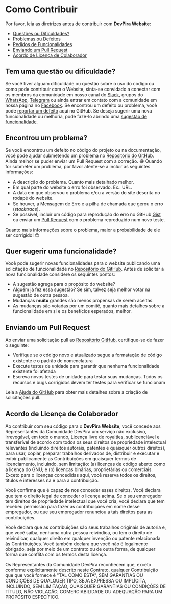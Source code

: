 # Como Contribuir

Por favor, leia as diretrizes antes de contribuir com **DevPira Website**:

 - [Questões ou Dificuldades?](#question)
 - [Problemas ou Defeitos](#issue)
 - [Pedidos de Funcionalidades](#feature)
 - [Enviando um Pull Request](#pullrequest)
 - [Acordo de Licença de Colaborador](#cla)


## <a name="question"></a> Tem uma questão ou dificuldade?

Se você tiver alguam dificuldade ou questão sobre o uso do código ou como pode contribuir com o Website, sinta-se convidado a conectar com os membros da comunidade em nosso canal do [Slack][slack], grupos do [WhatsApp][whatsapp], [Telegram][telegram] ou ainda entrar em contato com a comunidade em nossa página no [Facebook][facebook].
Se encontrou um defeito ou problema, você pode [reportar um defeito](#issue) aqui no GitHub. Se deseja sugerir uma nova funcionalidade ou melhoria, pode fazê-lo abrindo uma [sugestão de funcionalidade](#feature).


## <a name="issue"></a> Encontrou um problema?

Se você encontrou um defeito no código do projeto ou na documentação, você pode ajudar submetendo um problema no [Repositório do GitHub][github].
Ainda melhor se puder enviar um Pull Request com a correção. :grin:
Quando for submeter um problema, por favor atente-se a incluir as seguintes informações:

- A descrição do problema. Quanto mais detalhado melhor.
- Em qual parte do website o erro foi observado. Ex.: URL.
- A data em que observou o problema e/ou a versão do site descrita no rodapé do website.
- Se houver, a Mensagem de Erro e a pilha de chamada que gerou o erro (_stacktrace_).
- Se possível, incluir um código para reprodução do erro no GitHub [Gist][gist] ou enviar um [Pull Request](#pullrequest) com o problema reproduzido num novo teste.

Quanto mais informações sobre o problema, maior a probabilidade de ele ser corrigido! :wink:


## <a name="feature"></a> Quer sugerir uma funcionalidade?

Você pode sugerir novas funcionalidades para o website publicando uma solicitação de funcionalidade no [Repositório do GitHub][github].
Antes de solicitar a nova funcionalidade considere os sequintes pontos:

- A sugestão agrega para o propósito do website?
- Alguém já fez essa sugestão? Se sim, talvez seja melhor votar na sugestão de outra pessoa.
- Mudanças **muito** grandes são menos propensas de serem aceitas.
- As mudanças são votadas por um comitê, quanto mais detalhes sobre a funcionalidade em si e os benefícios esperados, melhor.


## <a name="pullrequest"></a> Enviando um Pull Request

Ao enviar uma solicitação pull ao [Repositório GitHub][github], certifique-se de fazer o seguinte:

- Verifique se o código novo e atualizado segue a formatação de código existente e o padrão de nomenclatura
- Execute testes de unidade para garantir que nenhuma funcionalidade existente foi afetada
- Escreva novos testes de unidade para testar suas mudanças. Todos os recursos e bugs corrigidos devem ter testes para verificar se funcionam

Leia a [Ajuda do GitHub][pullrequesthelp] para obter mais detalhes sobre a criação de solicitações pull.


## <a name="cla"></a> Acordo de Licença de Colaborador

Ao contribuir com seu código para o **DevPira Website**, você concede aos Representantes da Comunidade DevPira um serviço não exclusivo, irrevogável, em todo o mundo,
Licença livre de royalties, sublicenciável e transferível de acordo com todos os seus direitos de propriedade intelectual relevantes
(incluindo direitos autorais, patentes e quaisquer outros direitos), para usar, copiar, preparar trabalhos derivados de, distribuir e
executar e exibir publicamente as Contribuições em quaisquer termos de licenciamento, incluindo, sem limitação:
(a) licenças de código aberto como a licença do GNU; e (b) licenças binárias, proprietárias ou comerciais. Exceto para o
licenças concedidas aqui, você reserva todos os direitos, títulos e interesses na e para a contribuição.

Você confirma que é capaz de nos conceder esses direitos. Você declara que tem o direito legal de conceder o
licença acima. Se o seu empregador tem direitos de propriedade intelectual que você cria, você declara que tem
recebeu permissão para fazer as contribuições em nome desse empregador, ou que seu empregador renunciou a tais
direitos para as contribuições.

Você declara que as contribuições são seus trabalhos originais de autoria e, que você saiba, nenhuma outra pessoa
reivindica, ou tem o direito de reivindicar, qualquer direito em qualquer invenção ou patente relacionada às Contribuições. Você também
declara que você não é legalmente obrigado, seja por meio de um contrato ou de outra forma, de qualquer forma que
conflita com os termos desta licença.

Os Representantes da Comunidade DevPira reconhecem que, exceto conforme explicitamente descrito neste Contrato, qualquer Contribuição que
que você fornece é "TAL COMO ESTÁ", SEM GARANTIAS OU CONDIÇÕES DE QUALQUER TIPO, SEJA EXPRESSA OU IMPLÍCITA,
INCLUINDO, SEM LIMITAÇÃO, QUAISQUER GARANTIAS OU CONDIÇÕES DE TÍTULO, NÃO VIOLAÇÃO, COMERCIABILIDADE OU ADEQUAÇÃO
PARA UM PROPÓSITO ESPECÍFICO.


[github]: https://github.com/dev-pira/website
[gist]: https://gist.github.com
[pullrequesthelp]: https://help.github.com/articles/using-pull-requests
[slack]: https://dev-piracicaba.slack.com
[telegram]: https://t.me/joinchat/CY8l7Ro28yIZN-GSoAiIFQ
[whatsapp]: https://chat.whatsapp.com/EkL1sHqrIvY0DIGjGYMqej
[facebook]: https://www.facebook.com/DevPiracicaba